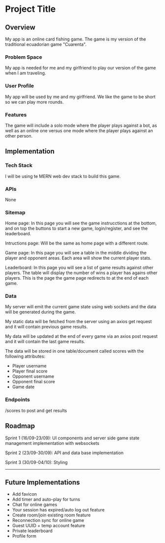 # Project Title

## Overview

My app is an online card fishing game. The game is my version of the traditional ecuadorian game "Cuarenta".

### Problem Space

My app is needed for me and my girlfriend to play our version of the game when I am traveling.

### User Profile

My app will be used by me and my girlfriend. We like the game to be short so we can play more rounds.

### Features

The game will include a solo mode where the player plays against a bot, as well as an online one versus one mode where the player plays against an other person.

## Implementation

### Tech Stack

I will be using te MERN web dev stack to build this game.

### APIs

None

### Sitemap

Home page: In this page you will see the game instrucctions at the bottom, and on top the buttons to start a new game, login/register, and see the leaderboard.

Intructions page: Will be the same as home page with a different route.

Game page: In this page you will see a table in the middle dividing the player and opponent areas. Each area will show the current player stats.

Leaderboard: In this page you will see a list of game results against other players. The table will display the number of wins a player has agains other players. This is the page the game page redirects to at the end of each game.

### Data

My server will emit the current game state using web sockets and the data will be generated during the game.

My static data will be fetched from the server using an axios get request and it will contain previous game results.

My data will be updated at the end of every game via an axios post request and it will contain the last game results.

The data will be stored in one table/document called scores with the following attributes:

- Player username
- Player final score
- Opponent username
- Opponent final score
- Game date

### Endpoints

/scores to post and get results

## Roadmap

Sprint 1 (16/09-23/09): UI components and server side game state management implementation with websockets

Sprint 2 (23/09-30/09): API and data base implementation

Sprint 3 (30/09-04/10): Styling

---

## Future Implementations

- Add favicon
- Add timer and auto-play for turns
- Chat for online games
- Your session has expired/auto log out feature
- Create room/join existing room feature
- Reconnection sync for online game
- Guest UUID + temp account feature
- Private leaderboard
- Profile form
